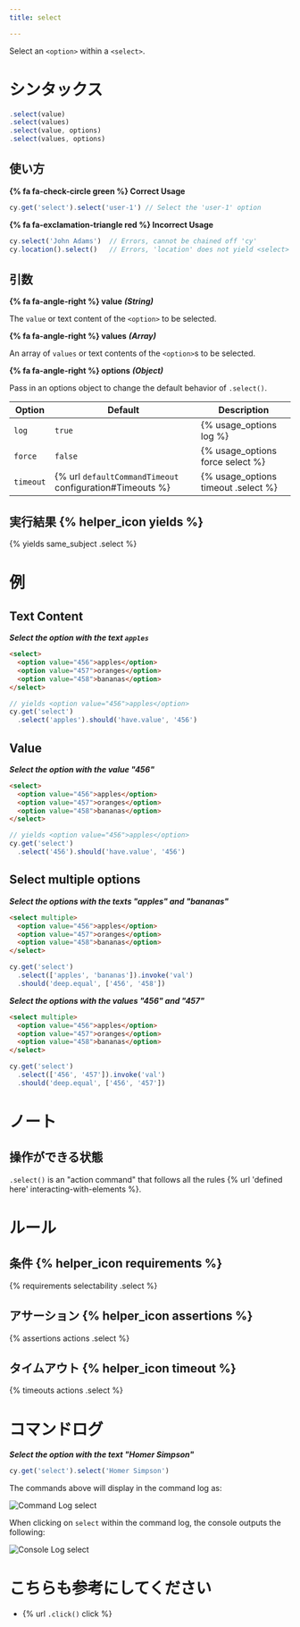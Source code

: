 ```yaml
---
title: select

---
```


Select an `<option>` within a `<select>`.

# シンタックス

```javascript
.select(value)
.select(values)
.select(value, options)
.select(values, options)
```

## 使い方

**{% fa fa-check-circle green %} Correct Usage**

```javascript
cy.get('select').select('user-1') // Select the 'user-1' option
```

**{% fa fa-exclamation-triangle red %} Incorrect Usage**

```javascript
cy.select('John Adams')  // Errors, cannot be chained off 'cy'
cy.location().select()   // Errors, 'location' does not yield <select> element
```

## 引数

**{% fa fa-angle-right %} value**  ***(String)***

The `value` or text content of the `<option>` to be selected.

**{% fa fa-angle-right %} values**  ***(Array)***

An array of `values` or text contents of the `<option>`s to be selected.

**{% fa fa-angle-right %} options**  ***(Object)***

Pass in an options object to change the default behavior of `.select()`.

Option | Default | Description
--- | --- | ---
`log` | `true` | {% usage_options log %}
`force` | `false` | {% usage_options force select %}
`timeout` | {% url `defaultCommandTimeout` configuration#Timeouts %} | {% usage_options timeout .select %}

## 実行結果 {% helper_icon yields %}

{% yields same_subject .select %}

# 例

## Text Content

***Select the option with the text `apples`***

```html
<select>
  <option value="456">apples</option>
  <option value="457">oranges</option>
  <option value="458">bananas</option>
</select>
```

```javascript
// yields <option value="456">apples</option>
cy.get('select')
  .select('apples').should('have.value', '456')
```

## Value

***Select the option with the value "456"***

```html
<select>
  <option value="456">apples</option>
  <option value="457">oranges</option>
  <option value="458">bananas</option>
</select>
```

```javascript
// yields <option value="456">apples</option>
cy.get('select')
  .select('456').should('have.value', '456')
```

## Select multiple options

***Select the options with the texts "apples" and "bananas"***

```html
<select multiple>
  <option value="456">apples</option>
  <option value="457">oranges</option>
  <option value="458">bananas</option>
</select>
```

```javascript
cy.get('select')
  .select(['apples', 'bananas']).invoke('val')
  .should('deep.equal', ['456', '458'])
```

***Select the options with the values "456" and "457"***

```html
<select multiple>
  <option value="456">apples</option>
  <option value="457">oranges</option>
  <option value="458">bananas</option>
</select>
```

```javascript
cy.get('select')
  .select(['456', '457']).invoke('val')
  .should('deep.equal', ['456', '457'])
```

# ノート

## 操作ができる状態

`.select()` is an "action command" that follows all the rules {% url 'defined here' interacting-with-elements %}.

# ルール

## 条件 {% helper_icon requirements %}

{% requirements selectability .select %}

## アサーション {% helper_icon assertions %}

{% assertions actions .select %}

## タイムアウト {% helper_icon timeout %}

{% timeouts actions .select %}

# コマンドログ

***Select the option with the text "Homer Simpson"***

```javascript
cy.get('select').select('Homer Simpson')
```

The commands above will display in the command log as:

![Command Log select](/img/api/select/select-homer-option-from-browser-dropdown.png)

When clicking on `select` within the command log, the console outputs the following:

![Console Log select](/img/api/select/console-log-for-select-shows-option-and-any-events-caused-from-clicking.png)

# こちらも参考にしてください

- {% url `.click()` click %}
